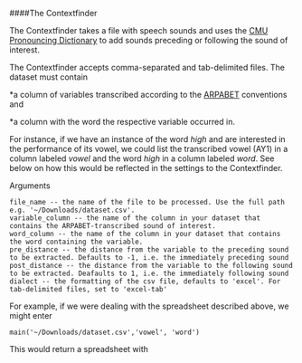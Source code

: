 ####The Contextfinder

The Contextfinder takes a file with speech sounds and uses the [CMU Pronouncing Dictionary](http://www.speech.cs.cmu.edu/cgi-bin/cmudict) to add sounds preceding or following the sound of interest.

The Contextfinder accepts comma-separated and tab-delimited files. The dataset must contain 

*a column of variables transcribed according to the [ARPABET](https://en.wikipedia.org/wiki/Arpabet) conventions and 

*a column with the word the respective variable occurred in. 

For instance, if we have an instance of the word *high* and are interested in the performance of its vowel, we could list the transcribed vowel (AY1) in a column labeled *vowel* and the word *high* in a column labeled *word*. See below on how this would be reflected in the settings to the Contextfinder.  


Arguments

    file_name -- the name of the file to be processed. Use the full path e.g. '~/Downloads/dataset.csv'.
    variable_column -- the name of the column in your dataset that contains the ARPABET-transcribed sound of interest.
    word_column -- the name of the column in your dataset that contains the word containing the variable.
    pre_distance -- the distance from the variable to the preceding sound to be extracted. Defaults to -1, i.e. the immediately preceding sound
    post_distance -- the distance from the variable to the following sound to be extracted. Deafaults to 1, i.e. the immediately following sound
    dialect -- the formatting of the csv file, defaults to 'excel'. For tab-delimited files, set to 'excel-tab'

For example, if we were dealing with the spreadsheet described above, we might enter

    main('~/Downloads/dataset.csv','vowel', 'word')

This would return a spreadsheet with 
    
